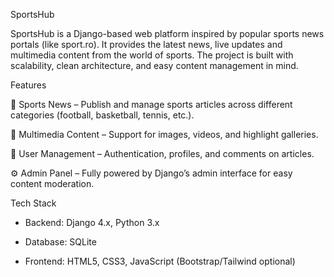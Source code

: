SportsHub

SportsHub is a Django-based web platform inspired by popular sports news portals (like sport.ro). It provides the latest news, live updates and multimedia content from the world of sports. The project is built with scalability, clean architecture, and easy content management in mind.

Features

📰 Sports News – Publish and manage sports articles across different categories (football, basketball, tennis, etc.).

🎥 Multimedia Content – Support for images, videos, and highlight galleries.

👤 User Management – Authentication, profiles, and comments on articles.

⚙️ Admin Panel – Fully powered by Django’s admin interface for easy content moderation.

Tech Stack

- Backend: Django 4.x, Python 3.x

- Database: SQLite 

- Frontend: HTML5, CSS3, JavaScript (Bootstrap/Tailwind optional)
